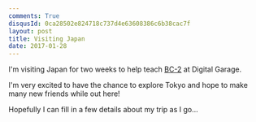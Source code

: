 ```yaml
---
comments: True
disqusId: 0ca28502e824718c737d4e63608386c6b38cac7f
layout: post
title: Visiting Japan
date: 2017-01-28
---
```


I'm visiting Japan for two weeks to help teach [BC-2](https://bc-2.jp) at
Digital Garage.


I'm very excited to have the chance to explore Tokyo and hope to make many new
friends while out here!

Hopefully I can fill in a few details about my trip as I go...
